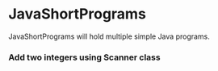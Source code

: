 # JavaShortPrograms
JavaShortPrograms will hold multiple simple Java programs. 
### Add two integers using Scanner class


